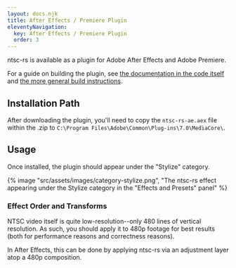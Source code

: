 ```yaml
---
layout: docs.njk
title: After Effects / Premiere Plugin
eleventyNavigation:
  key: After Effects / Premiere Plugin
  order: 3
---
```


ntsc-rs is available as a plugin for Adobe After Effects and Adobe Premiere.

For a guide on building the plugin, see [the documentation in the code itself](https://github.com/valadaptive/ntsc-rs/blob/main/crates/ae-plugin/README.md) and [the more general build instructions](../building-from-source).

## Installation Path

After downloading the plugin, you'll need to copy the `ntsc-rs-ae.aex` file within the .zip to `C:\Program Files\Adobe\Common\Plug-ins\7.0\MediaCore\`.

## Usage

Once installed, the plugin should appear under the "Stylize" category.

{% image "src/assets/images/category-stylize.png", "The ntsc-rs effect appearing under the Stylize category in the \"Effects and Presets\" panel" %}

### Effect Order and Transforms

NTSC video itself is quite low-resolution--only 480 lines of vertical resolution. As such, you should apply it to 480p
footage for best results (both for performance reasons and correctness reasons).

In After Effects, this can be done by applying ntsc-rs via an adjustment layer atop a 480p composition.
